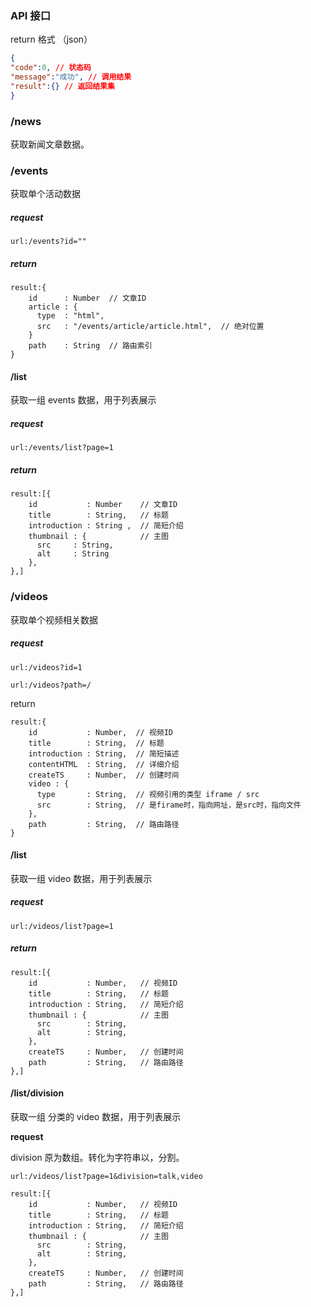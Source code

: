 ### API 接口

return 格式 （json）

```json
{
"code":0, // 状态码
"message":"成功", // 调用结果
"result":{} // 返回结果集
}
```



### /news

获取新闻文章数据。

### /events

 获取单个活动数据

##### request

```
url:/events?id=""
```

##### return

```
result:{
	id      : Number  // 文章ID
	article : {
	  type  : "html",      
	  src   : "/events/article/article.html",  // 绝对位置
	}
	path    : String  // 路由索引
}
```



#### /list

获取一组 events 数据，用于列表展示

##### **request**

```
url:/events/list?page=1
```

##### return

```
result:[{
	id           : Number    // 文章ID
	title        : String,   // 标题
	introduction : String ,  // 简短介绍
	thumbnail : {            // 主图
	  src     : String,
	  alt     : String
	},
},]
```



###  /videos

获取单个视频相关数据

##### request

```
url:/videos?id=1
```

```
url:/videos?path=/
```

return

```
result:{
	id           : Number,  // 视频ID
	title        : String,  // 标题
	introduction : String,  // 简短描述
	contentHTML  : String,  // 详细介绍
    createTS     : Number,  // 创建时间
    video : {
      type       : String,  // 视频引用的类型 iframe / src
      src        : String,  // 是firame时，指向网址，是src时，指向文件
    },
    path         : String,  // 路由路径   
}
```



#### /list

获取一组 video 数据，用于列表展示

##### **request**

```
url:/videos/list?page=1
```

##### return

```
result:[{
	id           : Number,   // 视频ID
	title        : String,   // 标题
	introduction : String,   // 简短介绍
	thumbnail : {            // 主图
	  src        : String,   
	  alt        : String,
	},
	createTS     : Number,   // 创建时间
	path         : String,   // 路由路径    
},]
```

#### /list/division

获取一组 分类的 video 数据，用于列表展示

**request**

division 原为数组。转化为字符串以，分割。

```
url:/videos/list?page=1&division=talk,video
```

```
result:[{
	id           : Number,   // 视频ID
	title        : String,   // 标题
	introduction : String,   // 简短介绍
	thumbnail : {            // 主图
	  src        : String,   
	  alt        : String,
	},
	createTS     : Number,   // 创建时间
	path         : String,   // 路由路径    
},]
```


